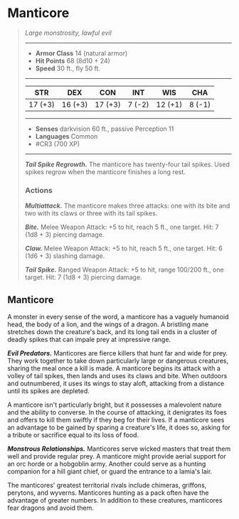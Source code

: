 # Manticore
>*Large monstrosity, lawful evil*
>___
>- **Armor Class** 14 (natural armor)
>- **Hit Points** 68 (8d10 + 24)
>- **Speed** 30 ft., fly 50 ft.
>___
>|STR|DEX|CON|INT|WIS|CHA|
>|:---:|:---:|:---:|:---:|:---:|:---:|
>|17 (+3)|16 (+3)|17 (+3)|7 (-2)|12 (+1)|8 (-1)|
>___
>- **Senses** darkvision 60 ft., passive Perception 11
>- **Languages** Common
>- #CR3 (700 XP)
>___
>***Tail Spike Regrowth.*** The manticore has twenty-four tail spikes. Used spikes regrow when the manticore finishes a long rest.  
>
>### Actions
>***Multiattack.*** The manticore makes three attacks: one with its bite and two with its claws or three with its tail spikes.  
>
>***Bite.*** Melee Weapon Attack: +5 to hit, reach 5 ft., one target. Hit: 7 (1d8 + 3) piercing damage.  
>
>***Claw.*** Melee Weapon Attack: +5 to hit, reach 5 ft., one target. Hit: 6 (1d6 + 3) slashing damage.  
>
>***Tail Spike.*** Ranged Weapon Attack: +5 to hit, range 100/200 ft., one target. Hit: 7 (1d8 + 3) piercing damage.

## Manticore

A monster in every sense of the word, a manticore has a vaguely humanoid head, the body of a lion, and the wings of a dragon. A bristling mane stretches down the creature's back, and its long tail ends in a cluster of deadly spikes that can impale prey at impressive range.

***Evil Predators.*** Manticores are fierce killers that hunt far and wide for prey. They work together to take down particularly large or dangerous creatures, sharing the meal once a kill is made. A manticore begins its attack with a volley of tail spikes, then lands and uses its claws and bite. When outdoors and outnumbered, it uses its wings to stay aloft, attacking from a distance until its spikes are depleted.

A manticore isn't particularly bright, but it possesses a malevolent nature and the ability to converse. In the course of attacking, it denigrates its foes and offers to kill them swiftly if they beg for their lives. If a manticore sees an advantage to be gained by sparing a creature's life, it does so, asking for a tribute or sacrifice equal to its loss of food.

***Monstrous Relationships.*** Manticores serve wicked masters that treat them well and provide regular prey. A manticore might provide aerial support for an orc horde or a hobgoblin army. Another could serve as a hunting companion for a hill giant chief, or guard the entrance to a lamia's lair.

The manticores' greatest territorial rivals include chimeras, griffons, perytons, and wyverns. Manticores hunting as a pack often have the advantage of greater numbers. In addition to these creatures, manticores fear dragons and avoid them.